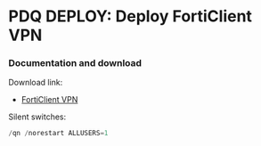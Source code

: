 # PDQ DEPLOY: Deploy FortiClient VPN
### Documentation and download
Download link:

* [FortiClient VPN](https://www.fortinet.com/support/product-downloads)

Silent switches:
```powershell
/qn /norestart ALLUSERS=1
```